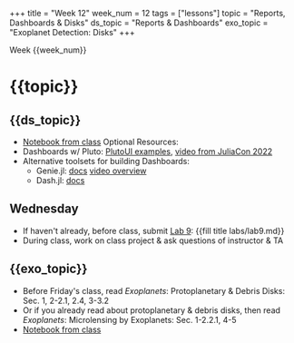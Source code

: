 +++
title = "Week 12"
week_num = 12
tags = ["lessons"]
topic = "Reports, Dashboards & Disks"
ds_topic = "Reports & Dashboards"
exo_topic =  "Exoplanet Detection: Disks"
+++

Week {{week_num}}
# {{topic}}

## {{ds_topic}}
- [Notebook from class](https://psuastro497.github.io/Fall2022/notebooks/week12day1/)
Optional Resources:
- Dashboards w/ Pluto: [PlutoUI examples](https://juliapluto.github.io/sample-notebook-previews/PlutoUI.jl.html), [video from JuliaCon 2022](https://www.youtube.com/watch?v=dP9UuEL00iM)
- Alternative toolsets for building Dashboards:
   - Genie.jl: [docs](https://genieframework.com/docs/genie/v5/tutorials/1--Overview.html) [video overview](https://www.youtube.com/watch?v=YEQLTCWxDuM)
   - Dash.jl: [docs](https://dash.plotly.com/julia/introduction)

## Wednesday
- If haven't already, before class, submit [Lab 9](../../labs/lab9/): {{fill title labs/lab9.md}}
- During class, work on class project & ask questions of instructor & TA

## {{exo_topic}}
- Before Friday's class, read *Exoplanets*: Protoplanetary & Debris Disks:  Sec. 1, 2-2.1, 2.4, 3-3.2
- Or if you already read about protoplanetary & debris disks, then read *Exoplanets*: Microlensing by Exoplanets: Sec. 1-2.2.1, 4-5
- [Notebook from class](https://psuastro497.github.io/Fall2022/notebooks/week12day3/)
